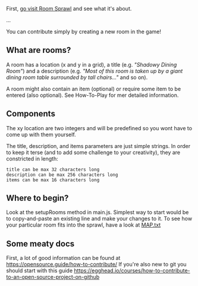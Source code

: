 First, [go visit Room Sprawl](https://rawgit.com/dalath/room-sprawl/master/index.html) and see what it's about. 

...

You can contribute simply by creating a new room in the game!


## What are rooms?
A room has a location (x and y in a grid), a title (e.g. *"Shadowy Dining Room"*) and a description (e.g. *"Most of this room is taken up by a giant dining room table surrounded by tall chairs..."* and so on). 

A room might also contain an item (optional) or require some item to be entered (also optional). See How-To-Play for mer detailed information.


## Components
The xy location are two integers and will be predefined so you wont have to come up with them yourself.

The title, description, and items parameters are just simple strings. In order to keep it terse (and to add some challenge to your creativity), they are constricted in length: 

	title can be max 32 characters long
	description can be max 256 characters long
	items can be max 16 characters long


## Where to begin?
Look at the setupRooms method in main.js. Simplest way to start would be to copy-and-paste an existing line and make your changes to it.
To see how your particular room fits into the sprawl, have a look at [MAP.txt](MAP.txt)


## Some meaty docs
First, a lot of good information can be found at https://opensource.guide/how-to-contribute/
If you're also new to git you should start with this guide https://egghead.io/courses/how-to-contribute-to-an-open-source-project-on-github
